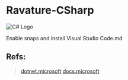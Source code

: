 # Ravature-CSharp
![C# Logo](https://upload.wikimedia.org/wikipedia/commons/thumb/7/7a/C_Sharp_logo.svg/150px-C_Sharp_logo.svg.png)

Enable snaps and install Visual Studio Code.md

## Refs:
>[dotnet.microsoft](https://dotnet.microsoft.com/learn/dotnet/hello-world-tutorial/next "dotnet.microsoft")
>[docs.microsoft](https://docs.microsoft.com/ "docs.microsoft")



